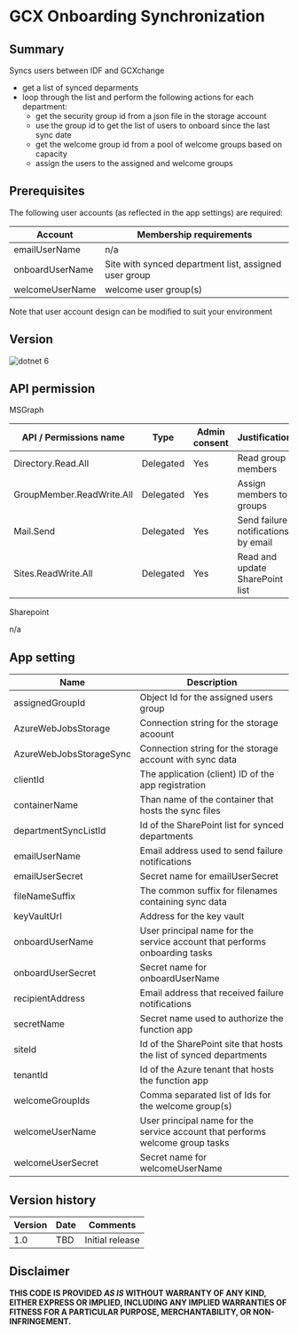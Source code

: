 # GCX Onboarding Synchronization

## Summary

Syncs users between IDF and GCXchange 
- get a list of synced deparments
- loop through the list and perform the following actions for each department:
  - get the security group id from a json file in the storage account
  - use the group id to get the list of users to onboard since the last sync date
  - get the welcome group id from a pool of welcome groups based on capacity
  - assign the users to the assigned and welcome groups

## Prerequisites

The following user accounts (as reflected in the app settings) are required:

| Account         | Membership requirements                               |
| --------------- | ----------------------------------------------------- |
| emailUserName   | n/a                                                   |
| onboardUserName | Site with synced department list, assigned user group |
| welcomeUserName | welcome user group(s)                                 |

Note that user account design can be modified to suit your environment

## Version 

![dotnet 6](https://img.shields.io/badge/net6.0-blue.svg)

## API permission

MSGraph

| API / Permissions name    | Type      | Admin consent | Justification                       |
| ------------------------- | --------- | ------------- | ----------------------------------- |
| Directory.Read.All        | Delegated | Yes           | Read group members                  |
| GroupMember.ReadWrite.All | Delegated | Yes           | Assign members to groups            |
| Mail.Send                 | Delegated | Yes           | Send failure notifications by email | 
| Sites.ReadWrite.All       | Delegated | Yes           | Read and update SharePoint list     |

Sharepoint

n/a

## App setting

| Name                    | Description                                                                   |
| ----------------------- | ----------------------------------------------------------------------------- |
| assignedGroupId 		    | Object Id for the assigned users group                                        |
| AzureWebJobsStorage     | Connection string for the storage acoount                                     |
| AzureWebJobsStorageSync | Connection string for the storage account with sync data                      |
| clientId                | The application (client) ID of the app registration                           |
| containerName           | Than name of the container that hosts the sync files                          |
| departmentSyncListId    | Id of the SharePoint list for synced departments                              |
| emailUserName           | Email address used to send failure notifications                              |
| emailUserSecret         | Secret name for emailUserSecret                                               |
| fileNameSuffix          | The common suffix for filenames containing sync data                          |
| keyVaultUrl             | Address for the key vault                                                     |
| onboardUserName         | User principal name for the service account that performs onboarding tasks    |
| onboardUserSecret       | Secret name for onboardUserName                                               |
| recipientAddress        | Email address that received failure notifications                             |
| secretName              | Secret name used to authorize the function app                                |
| siteId                  | Id of the SharePoint site that hosts the list of synced departments           |
| tenantId                | Id of the Azure tenant that hosts the function app                            |
| welcomeGroupIds         | Comma separated list of Ids for the welcome group(s)                          |
| welcomeUserName         | User principal name for the service account that performs welcome group tasks |
| welcomeUserSecret       | Secret name for welcomeUserName                                               |

## Version history

Version|Date|Comments
-------|----|--------
1.0|TBD|Initial release

## Disclaimer

**THIS CODE IS PROVIDED *AS IS* WITHOUT WARRANTY OF ANY KIND, EITHER EXPRESS OR IMPLIED, INCLUDING ANY IMPLIED WARRANTIES OF FITNESS FOR A PARTICULAR PURPOSE, MERCHANTABILITY, OR NON-INFRINGEMENT.**
